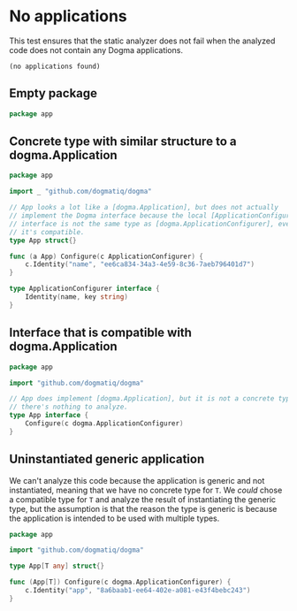 # No applications

This test ensures that the static analyzer does not fail when the analyzed code
does not contain any Dogma applications.

```au:output
(no applications found)
```

## Empty package

```go au:input
package app
```

## Concrete type with similar structure to a dogma.Application

```go au:input
package app

import _ "github.com/dogmatiq/dogma"

// App looks a lot like a [dogma.Application], but does not actually
// implement the Dogma interface because the local [ApplicationConfigurer]
// interface is not the same type as [dogma.ApplicationConfigurer], even though
// it's compatible.
type App struct{}

func (a App) Configure(c ApplicationConfigurer) {
    c.Identity("name", "ee6ca834-34a3-4e59-8c36-7aeb796401d7")
}

type ApplicationConfigurer interface {
    Identity(name, key string)
}
```

## Interface that is compatible with dogma.Application

```go au:input
package app

import "github.com/dogmatiq/dogma"

// App does implement [dogma.Application], but it is not a concrete type so
// there's nothing to analyze.
type App interface {
    Configure(c dogma.ApplicationConfigurer)
}
```

## Uninstantiated generic application

We can't analyze this code because the application is generic and not
instantiated, meaning that we have no concrete type for `T`. We _could_ chose a
compatible type for `T` and analyze the result of instantiating the generic
type, but the assumption is that the reason the type is generic is because the
application is intended to be used with multiple types.

```go au:input
package app

import "github.com/dogmatiq/dogma"

type App[T any] struct{}

func (App[T]) Configure(c dogma.ApplicationConfigurer) {
    c.Identity("app", "8a6baab1-ee64-402e-a081-e43f4bebc243")
}
```
